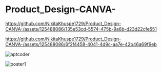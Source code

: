 # Product_Design-CANVA-



https://github.com/NikitaKhuspe1729/Product_Design-CANVA-/assets/125488086/135e53cd-5574-475b-9a6b-d23d22cfe551



https://github.com/NikitaKhuspe1729/Product_Design-CANVA-/assets/125488086/6f2f4458-4041-4d9c-aa7e-42b46a69f9eb

![aptcoder](https://github.com/NikitaKhuspe1729/Product_Design-CANVA-/assets/125488086/82c4bab4-4d70-469c-8ac8-2c6a42e4dc0f)

![poster1](https://github.com/NikitaKhuspe1729/Product_Design-CANVA-/assets/125488086/09a17da6-2c8a-4630-9915-41ee67cbaa5f)

